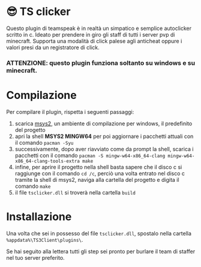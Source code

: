 # 😎 TS clicker

Questo plugin di teamspeak è in realtà un simpatico e semplice autoclicker scritto in c.
Ideato per prendere in giro gli staff di tutti i server pvp di minecraft.
Supporta una modalità di click palese agli anticheat oppure i valori presi da un registratore di click.

### ATTENZIONE: questo plugin funziona soltanto su windows e su minecraft.

# Compilazione

Per compilare il plugin, rispetta i seguenti passaggi:

1. scarica [msys2](https://www.msys2.org/#installation), un ambiente di compilazione per windows, il predefinito del progetto
2. apri la shell **MSYS2 MINGW64** per poi aggiornare i pacchetti attuali con il comando `pacman -Syu`
3. successivamente, dopo aver riavviato come da prompt la shell, scarica i pacchetti con il comando `pacman -S mingw-w64-x86_64-clang mingw-w64-x86_64-clang-tools-extra make`
4. infine, per aprire il progetto nella shell basta sapere che il disco c si raggiunge con il comando `cd /c`, perciò una volta entrato nel disco c tramite la shell di msys2, naviga alla cartella del progetto e digita il comando `make`
5. il file `tsclicker.dll` si troverà nella cartella `build`

# Installazione

Una volta che sei in possesso del file `tsclicker.dll`, spostalo nella cartella `%appdata%\TS3Client\plugins\`.

Se hai seguito alla lettera tutti gli step sei pronto per burlare il team di staffer nel tuo server preferito.
